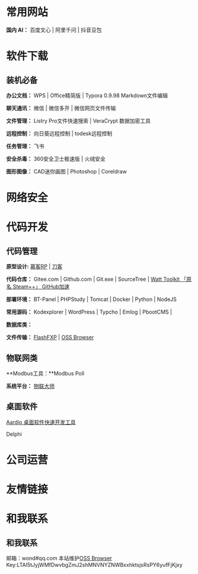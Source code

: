 # 常用网站

**国内 AI：**  百度文心 | 阿里千问 | 抖音豆包





# 软件下载
## 装机必备
**办公文档：**  WPS | Office精简版 | Typora 0.9.98 Markdown文件编辑

**聊天通讯：** 微信 | 微信多开 | 微信网页文件传输

**文件管理：** Listry Pro文件快速搜索 | VeraCrypt 数据加密工具

**远程控制：** 向日葵远程控制 | todesk远程控制

**任务管理：** 飞书

**安全杀毒：** 360安全卫士极速版 | 火绒安全

**图形图像：** CAD迷你画图 | Photoshop  |  Coreldraw


# 网络安全



# 代码开发
## 代码管理
  **原型设计:** [慕客RP]() | [刀客]()

**代码仓库：**	Gitee.com | Github.com | Git.exe | SourceTree |
[Watt Toolkit 「原名 Steam++」 GitHub加速](https://steampp.net/)

**部署环境：**	BT-Panel | PHPStudy | Tomcat | Docker | Python | NodeJS

**常用源码：** Kodexplorer | WordPress | Typcho | Emlog | PbootCMS |

**数据库类：** 

**文件传输：** 
[FlashFXP]() |
[OSS Browser](https://gosspublic.alicdn.com/ossbrowser/1.18.0/oss-browser-win32-x64.zip)

## 物联网类
**Modbus工具：**Modbus Poll

**系统平台：** [物联大师](https://iot-master.com/)

## 桌面软件
[Aardio 桌面软件快速开发工具](https://www.aardio.com/)

Delphi

# 公司运营



# 友情链接

# 和我联系

## 和我联系
邮箱：wond#qq.com
本站维护[OSS Browser](https://gosspublic.alicdn.com/ossbrowser/1.18.0/oss-browser-win32-x64.zip)
Key:LTAI5tJyjWMfDwvbgZmJ2shMNVNYZNWBxxhktsjsRsPY6yufFjKjxy
